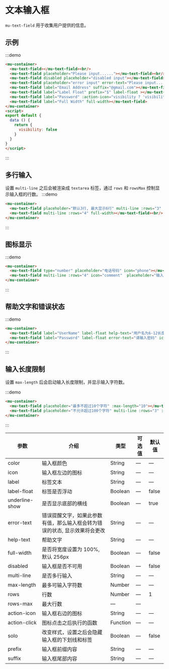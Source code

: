 # 文本输入框

`mu-text-field` 用于收集用户提供的信息。

## 示例

:::demo
```html
<mu-container>
  <mu-text-field></mu-text-field><br/>
  <mu-text-field placeholder="Please input......"></mu-text-field><br/>
  <mu-text-field disabled placeholder="disabled input"></mu-text-field><br/>
  <mu-text-field placeholder="error input" error-text="Please input......"></mu-text-field><br/>
  <mu-text-field label="Email Address" suffix="@gmail.com"></mu-text-field><br/>
  <mu-text-field label="Label Float" prefix="$" label-float ></mu-text-field><br/>
  <mu-text-field label="Password" :action-icon="visibility ? 'visibility_off' : 'visibility'" :action-click="() => (visibility = !visibility)" :type="visibility ? 'text' : 'password'"></mu-text-field><br/>
  <mu-text-field label="Full Width" full-width></mu-text-field>
</mu-container>
<script>
export default {
  data () {
    return {
      visibility: false
    }
  }
}
</script>
```
:::

## 多行输入

设置 `multi-line` 之后会被渲染成 `textarea` 标签，通过 `rows` 和 `rowsMax` 控制显示输入框的行数。
:::demo
```html
<mu-container>
  <mu-text-field placeholder="默认3行, 最大显示6行" multi-line :rows="3" :rows-max="6"></mu-text-field><br/>
  <mu-text-field multi-line :rows="4" full-width></mu-text-field><br/>
</mu-container>
```
:::

## 图标显示

:::demo
```html
<mu-container>
  <mu-text-field type="number" placeholder="电话号码" icon="phone"></mu-text-field><br/>
  <mu-text-field multi-line :rows="4" icon="comment"  placeholder="输入信息"></mu-text-field><br/>
</mu-container>
```
:::

## 帮助文字和错误状态

:::demo
```html
<mu-container>
  <mu-text-field label="UserName" label-float help-text="用户名为6-12长度的字符" icon="account_circle"></mu-text-field><br/>
  <mu-text-field label="Password" label-float error-text="请输入密码" icon="locked"></mu-text-field><br/>
</mu-container>
```
:::

## 输入长度限制

设置 `max-length` 后会启动输入长度限制，并显示输入字符数。

:::demo
```html
<mu-container>
  <mu-text-field placeholder="最多不超过10个字符" :max-length="10"></mu-text-field><br/>
  <mu-text-field placeholder="不允许超过100个字符" multi-line :rows="3" :max-length="100"></mu-text-field><br/>
</mu-container>
```
:::

| 参数 | 介绍 | 类型 | 可选值 | 默认值 |
|------|------|------|------|------|
| color | 输入框颜色 | String | — | — |
| icon | 输入框左边的图标 | String | — | — |
| label | 标签文本 | String | — | — |
| label-float | 标签是否浮动 | Boolean | — | false |
| underline-show | 是否显示底部的横线 | Boolean | — | true |
| error-text | 错误提醒文字，如果此参数有值，那么输入框会转为错误的状态, 显示效果将会更改 | String | — | — |
| help-text | 帮助文字 | String | — | — |
| full-width | 是否将宽度设置为 100%, 默认 256px | Boolean | — | false |
| disabled | 输入框是否不可用 | Boolean | — | false |
| multi-line | 是否多行输入 | String | — | — |
| max-length | 最多可输入字符数 | Number | — | — |
| rows | 行数 | Number | — | 1 |
| rows-max | 最大行数 | — | — |
| action-icon | 输入框右边的图标 | String | — | — |
| action-click | 图标点击之后执行的函数 | Function | — | — |
| solo | 改变样式，设置之后会隐藏输入框的下划线和标签 | Boolean | — | false |
| prefix | 输入框前缀内容 | String | — | — |
| suffix | 输入框尾部内容 | String | — | — |

<script>
export default {
  data () {
    return {
      text: '',
      visibility: false
    }
  }
}
</script>

